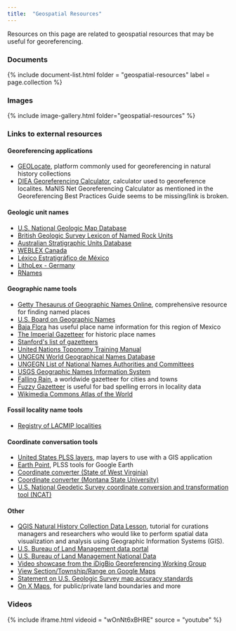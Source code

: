 ```yaml
---
title:  "Geospatial Resources"
---
```


Resources on this page are related to geospatial resources that may be useful for georeferencing.

### Documents

{% include document-list.html folder = "geospatial-resources" label = page.collection %}

### Images

{% include image-gallery.html folder="geospatial-resources" %}

### Links to external resources

#### Georeferencing applications

- [GEOLocate](https://www.geo-locate.org/), platform commonly used for georeferencing in natural history collections
- [DIEA Georeferencing Calculator](http://41.242.99.131/sigcalc/source/gci2.html), calculator used to georeference localites. MaNIS Net Georeferencing Calculator as mentioned in the Georeferencing Best Practices Guide seems to be missing/link is broken.

#### Geologic unit names

- [U.S. National Geologic Map Database](https://ngmdb.usgs.gov/Geolex/search)
- [British Geologic Survey Lexicon of Named Rock Units](http://www.bgs.ac.uk/lexicon/home.cfm)
- [Australian Stratigraphic Units Database](https://asud.ga.gov.au/)
- [WEBLEX Canada](http://weblex.rncan.gc.ca/weblexnet4/Weblex_e.aspx)
- [Léxico Estratigráfico de México](https://www.sgm.gob.mx/Lexico_Es/)
- [LithoLex - Germany](https://litholex.bgr.de)
- [RNames](https://rnames.luomus.fi/)

#### Geographic name tools

- [Getty Thesaurus of Geographic Names Online](http://www.getty.edu/research/tools/vocabularies/tgn/index.html), comprehensive resource for finding named places
- [U.S. Board on Geographic Names](https://www.usgs.gov/core-science-systems/ngp/board-on-geographic-names)
- [Baja Flora](http://www.bajaflora.org/) has useful place name information for this region of Mexico
- [The Imperial Gazetteer](https://catalog.hathitrust.org/Record/011441350) for historic place names
- [Stanford's list of gazetteers](https://library.stanford.edu/guides/gazetteers)
- [United Nations Toponomy Training Manual](https://unstats.un.org/unsd/geoinfo/ungegn/docs/Training%20Manual.pdf)
- [UNGEGN World Geographical Names Database](https://unstats.un.org/unsd/geoinfo/geonames/)
- [UNGEGN List of National Names Authorities and Committees](https://unstats.un.org/unsd/ungegn/nna/nna-committees/)
- [USGS Geographic Names Information System](https://geonames.usgs.gov/apex/f?p=138:1:0:::::)
- [Falling Rain](http://www.fallingrain.com/), a worldwide gazetteer for cities and towns
- [Fuzzy Gazetteer](http://isodp.hof-university.de/fuzzyg/query/) is useful for bad spelling errors in locality data
- [Wikimedia Commons Atlas of the World](https://commons.wikimedia.org/wiki/Atlas)

#### Fossil locality name tools

- [Registry of LACMIP localities](http://oligocene.nhm.org/ipdatabase/locality_show)

#### Coordinate conversation tools
- [United States PLSS layers](https://gis.blm.gov/arcgis/rest/services/Cadastral/BLM_Natl_PLSS_CadNSDI/MapServer), map layers to use with a GIS application
- [Earth Point](http://www.earthpoint.us/), PLSS tools for Google Earth
- [Coordinate converter (State of West Virginia)](https://tagis.dep.wv.gov/convert/)
- [Coordinate converter (Montana State University)](http://www.rcn.montana.edu/resources/converter.aspx)
- [U.S. National Geodetic Survey coordinate conversion and transformation tool (NCAT)](https://www.ngs.noaa.gov/NCAT/)

#### Other
- [QGIS Natural History Collection Data Lesson](https://data-lessons.github.io/QGIS-nhcdata-lesson/), tutorial for curations managers and researchers who would like to perform spatial data visualization and analysis using Geographic Information Systems (GIS).
- [U.S. Bureau of Land Management data portal](https://navigator.blm.gov/data)
- [U.S. Bureau of Land Management National Data](https://landscape.blm.gov/geoportal/catalog/BLMNational/BLMNational.page)
- [Video showcase from the iDigBio Georeferencing Working Group](https://vimeo.com/showcase/2163673)
- [View Section/Township/Range on Google Maps](https://www.randymajors.com/p/township-range-on-google-maps.html)
- [Statement on U.S. Geologic Survey map accuracy standards](https://pubs.usgs.gov/fs/1999/0171/report.pdf)
- [On X Maps](https://www.onxmaps.com/), for public/private land boundaries and more

### Videos

{% include iframe.html videoid = "wOnNt6xBHRE" source = "youtube" %}
